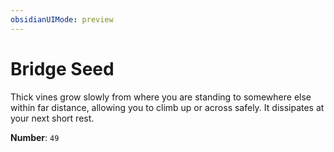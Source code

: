 ```yaml
---
obsidianUIMode: preview
---
```

# Bridge Seed

Thick vines grow slowly from where you are standing to somewhere else within far distance, allowing you to climb up or across safely. It dissipates at your next short rest.

**Number**: `49`